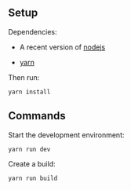 ## Setup

Dependencies:

* A recent version of [nodejs](https://nodejs.org/en/download/)

* [yarn](https://yarnpkg.com/en/docs/install)


Then run:

```
yarn install
```

## Commands

Start the development environment:

```
yarn run dev
```

Create a build:

```
yarn run build
```
